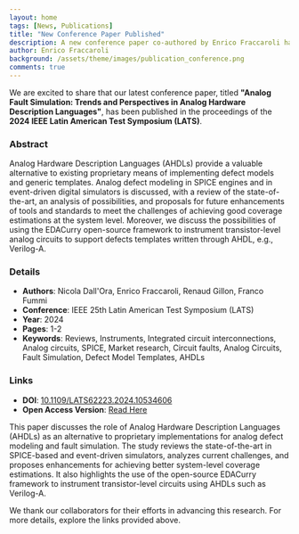 ```yaml
---
layout: home
tags: [News, Publications]
title: "New Conference Paper Published"
description: A new conference paper co-authored by Enrico Fraccaroli has been published in the proceedings of the 2024 IEEE Latin American Test Symposium (LATS).
author: Enrico Fraccaroli
background: /assets/theme/images/publication_conference.png
comments: true
---
```


We are excited to share that our latest conference paper, titled **"Analog Fault
Simulation: Trends and Perspectives in Analog Hardware Description Languages"**,
has been published in the proceedings of the **2024 IEEE Latin American Test
Symposium (LATS)**.

### Abstract

Analog Hardware Description Languages (AHDLs) provide a valuable alternative to
existing proprietary means of implementing defect models and generic templates.
Analog defect modeling in SPICE engines and in event-driven digital simulators
is discussed, with a review of the state-of-the-art, an analysis of
possibilities, and proposals for future enhancements of tools and standards to
meet the challenges of achieving good coverage estimations at the system level.
Moreover, we discuss the possibilities of using the EDACurry open-source
framework to instrument transistor-level analog circuits to support defects
templates written through AHDL, e.g., Verilog-A.

### Details

- **Authors**: Nicola Dall'Ora, Enrico Fraccaroli, Renaud Gillon, Franco Fummi
- **Conference**: IEEE 25th Latin American Test Symposium (LATS)
- **Year**: 2024
- **Pages**: 1-2
- **Keywords**: Reviews, Instruments, Integrated circuit interconnections, Analog circuits, SPICE, Market research, Circuit faults, Analog Circuits, Fault Simulation, Defect Model Templates, AHDLs

### Links

- **DOI**: [10.1109/LATS62223.2024.10534606](https://doi.org/10.1109/LATS62223.2024.10534606)
- **Open Access Version**: [Read Here](https://iris.univr.it/retrieve/4d5f16a5-c389-4f43-b1a8-ec30e49351ce/OPEN__2024__LATS__Analog_Fault_Simulation__Trends_and_Perspectives_in_Analog_Hardware_Description_Languages.pdf)

This paper discusses the role of Analog Hardware Description Languages (AHDLs)
as an alternative to proprietary implementations for analog defect modeling and
fault simulation. The study reviews the state-of-the-art in SPICE-based and
event-driven simulators, analyzes current challenges, and proposes enhancements
for achieving better system-level coverage estimations. It also highlights the
use of the open-source EDACurry framework to instrument transistor-level
circuits using AHDLs such as Verilog-A.

We thank our collaborators for their efforts in advancing this research. For
more details, explore the links provided above.
